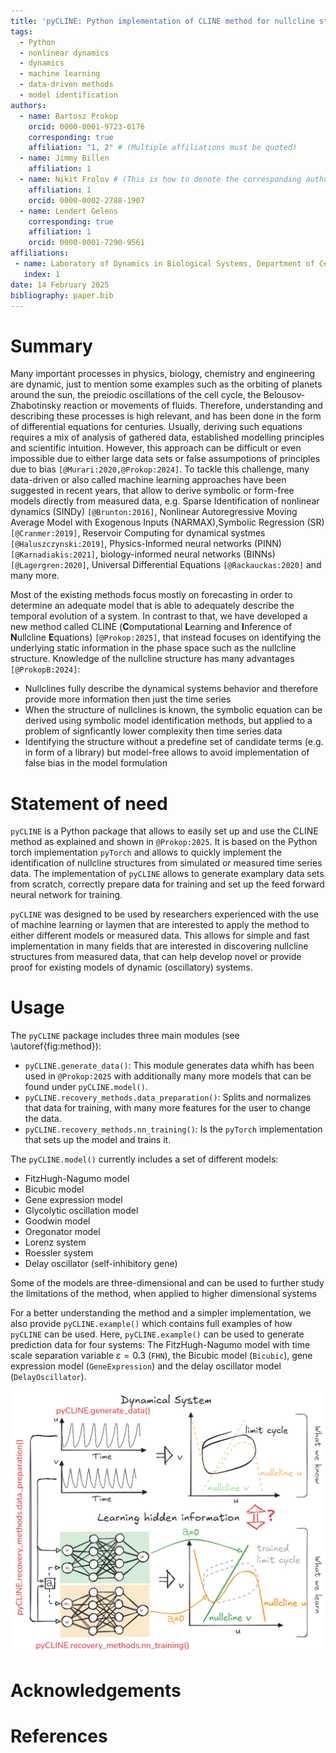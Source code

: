 ```yaml
---
title: 'pyCLINE: Python implementation of CLINE method for nullcline structure discovery'
tags:
  - Python
  - nonlinear dynamics
  - dynamics
  - machine learning
  - data-driven methods
  - model identification
authors:
  - name: Bartosz Prokop
    orcid: 0000-0001-9723-0176
    corresponding: true
    affiliation: "1, 2" # (Multiple affiliations must be quoted)
  - name: Jimmy Billen
    affiliation: 1
  - name: Nikit Frolov # (This is how to denote the corresponding author)
    affiliation: 1
    orcid: 0000-0002-2788-1907
  - name: Lendert Gelens
    corresponding: true
    affiliation: 1
    orcid: 0000-0001-7290-9561
affiliations:
 - name: Laboratory of Dynamics in Biological Systems, Department of Cellular and Mollecular Medicine, KU Leuven
   index: 1
date: 14 February 2025
bibliography: paper.bib
---
```


# Summary

Many important processes in physics, biology, chemistry and engineering are dynamic, just to mention some examples such as the orbiting of planets around the sun, the preiodic oscillations of the cell cycle, the Belousov-Zhabotinsky reaction or movements of fluids. 
Therefore, understanding and describing these processes is high relevant, and has been done in the form of differential equations for centuries. 
Usually, deriving such equations requires a mix of analysis of gathered data, established modelling principles and scientific intuition. 
However, this approach can be difficult or even impossible due to either large data sets or false assumpotions of principles due to bias `[@Murari:2020,@Prokop:2024]`. 
To tackle this challenge, many data-driven or also called machine learning approaches have been suggested in recent years, that allow to derive symbolic or form-free models directly from measured data, e.g. Sparse Identification of nonlinear dynamics (SINDy) 
`[@Brunton:2016]`, Nonlinear Autoregressive Moving Average Model with Exogenous Inputs (NARMAX),Symbolic Regression (SR)`[@Cranmer:2019]`, Reservoir Computing for dynamical systmes `[@Haluszczynski:2019]`, Physics-Informed neural networks (PINN)`[@Karnadiakis:2021]`, biology-informed neural networks (BINNs) `[@Lagergren:2020]`, Universal Differential Equations `[@Rackauckas:2020]` and many more. 

Most of the existing methods focus mostly on forecasting in order to determine an adequate model that is able to adequately describe the temporal evolution of a system. 
In contrast to that, we have developed a new method called CLINE (**C**omputational **L**earning and **I**nference of **N**ullcline **E**quations) `[@Prokop:2025]`, that instead focuses on identifying the underlying static information in the phase space such as the nullcline structure. 
Knowledge of the nullcline structure has many advantages `[@ProkopB:2024]`: 
- Nullclines fully describe the dynamical systems behavior and therefore provide more information then just the time series
- When the structure of nullclines is known, the symbolic equation can be derived using symbolic model identification methods, but applied to a problem of signficantly lower complexity then time series data
- Identifying the structure without a predefine set of candidate terms (e.g. in form of a library) but model-free allows to avoid implementation of false bias in the model formulation

# Statement of need

`pyCLINE` is a Python package that allows to easily set up and use the CLINE method as explained and shown in `@Prokop:2025`. It is based on the Python torch implementation `pyTorch` and allows to quickly implement the identification of nullcline structures from simulated or measured time series data. 
The implementation of `pyCLINE` allows to generate examplary data sets from scratch, correctly prepare data for training and set up the feed forward neural network for training. 

`pyCLINE` was designed to be used by researchers experienced with the use of machine learning or laymen that are interested to apply the method to either different models or measured data. 
This allows for simple and fast implementation in many fields that are interested in discovering nullcline structures from measured data, that can help develop novel or provide proof for existing models of dynamic (oscillatory) systems.

# Usage

The `pyCLINE` package includes three main modules (see \autoref{fig:method}): 
 - `pyCLINE.generate_data()`: This module generates data whifh has been used in `@Prokop:2025` with additionally many more models that can be found under `pyCLINE.model()`.
 - `pyCLINE.recovery_methods.data_preparation()`: Splits and normalizes that data for training, with many more features for the user to change the data.
 - `pyCLINE.recovery_methods.nn_training()`: Is the `pyTorch` implementation that sets up the model and trains it.

The `pyCLINE.model()` currently includes a set of different models: 
 - FitzHugh-Nagumo model
 - Bicubic model
 - Gene expression model
 - Glycolytic oscillation model
 - Goodwin model
 - Oregonator model
 - Lorenz system
 - Roessler system
 - Delay oscillator (self-inhibitory gene)

Some of the models are three-dimensional and can be used to further study the limitations of the method, when applied to higher dimensional systems

For a better understanding the method and a simpler implementation, we also provide `pyCLINE.example()` which contains full examples of how `pyCLINE` can be used.
Here, `pyCLINE.example()` can be used to generate prediction data for four systems: The FitzHugh-Nagumo model with time scale separation variable $\varepsilon=0.3$ (`FHN`), the Bicubic model (`Bicubic`), gene expression model (`GeneExpression`) and the delay oscillator model (`DelayOscillator`).

![The method CLINE explained by using Figure 1 from `@Prokop:2025`. In red the main modules of the `pyCLINE` package are shown \label{fig:method}](figures/introduction_manuscript_1.png)


# Acknowledgements


# References
